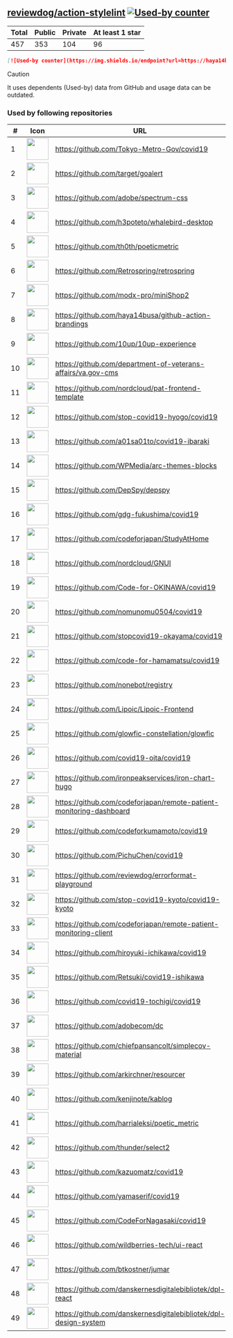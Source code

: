 





## [reviewdog/action-stylelint](https://github.com/reviewdog/action-stylelint) [![Used-by counter](https://img.shields.io/endpoint?url=https://haya14busa.github.io/github-used-by/data/reviewdog/action-stylelint/shieldsio.json)](https://github.com/haya14busa/github-used-by/tree/main/repo/reviewdog/action-stylelint)

| Total | Public | Private | At least 1 star
| ----- | ------ | ------- | ---------------
| 457 | 353 | 104 | 96 |

```md
[![Used-by counter](https://img.shields.io/endpoint?url=https://haya14busa.github.io/github-used-by/data/reviewdog/action-stylelint/shieldsio.json)](https://github.com/haya14busa/github-used-by/tree/main/repo/reviewdog/action-stylelint)
```

> [!CAUTION]
> It uses dependents (Used-by) data from GitHub and usage data can be outdated.

### Used by following repositories

| # | Icon | URL | Stars |
| -- | -- | -- | -- | 
|1|<img src="https://github.com/Tokyo-Metro-Gov.png" width=50 height=50>|https://github.com/Tokyo-Metro-Gov/covid19|6265|
|2|<img src="https://github.com/target.png" width=50 height=50>|https://github.com/target/goalert|2175|
|3|<img src="https://github.com/adobe.png" width=50 height=50>|https://github.com/adobe/spectrum-css|1170|
|4|<img src="https://github.com/h3poteto.png" width=50 height=50>|https://github.com/h3poteto/whalebird-desktop|889|
|5|<img src="https://github.com/th0th.png" width=50 height=50>|https://github.com/th0th/poeticmetric|223|
|6|<img src="https://github.com/Retrospring.png" width=50 height=50>|https://github.com/Retrospring/retrospring|213|
|7|<img src="https://github.com/modx-pro.png" width=50 height=50>|https://github.com/modx-pro/miniShop2|149|
|8|<img src="https://github.com/haya14busa.png" width=50 height=50>|https://github.com/haya14busa/github-action-brandings|133|
|9|<img src="https://github.com/10up.png" width=50 height=50>|https://github.com/10up/10up-experience|127|
|10|<img src="https://github.com/department-of-veterans-affairs.png" width=50 height=50>|https://github.com/department-of-veterans-affairs/va.gov-cms|98|
|11|<img src="https://github.com/nordcloud.png" width=50 height=50>|https://github.com/nordcloud/pat-frontend-template|58|
|12|<img src="https://github.com/stop-covid19-hyogo.png" width=50 height=50>|https://github.com/stop-covid19-hyogo/covid19|54|
|13|<img src="https://github.com/a01sa01to.png" width=50 height=50>|https://github.com/a01sa01to/covid19-ibaraki|40|
|14|<img src="https://github.com/WPMedia.png" width=50 height=50>|https://github.com/WPMedia/arc-themes-blocks|34|
|15|<img src="https://github.com/DepSpy.png" width=50 height=50>|https://github.com/DepSpy/depspy|33|
|16|<img src="https://github.com/gdg-fukushima.png" width=50 height=50>|https://github.com/gdg-fukushima/covid19|32|
|17|<img src="https://github.com/codeforjapan.png" width=50 height=50>|https://github.com/codeforjapan/StudyAtHome|31|
|18|<img src="https://github.com/nordcloud.png" width=50 height=50>|https://github.com/nordcloud/GNUI|30|
|19|<img src="https://github.com/Code-for-OKINAWA.png" width=50 height=50>|https://github.com/Code-for-OKINAWA/covid19|29|
|20|<img src="https://github.com/nomunomu0504.png" width=50 height=50>|https://github.com/nomunomu0504/covid19|28|
|21|<img src="https://github.com/stopcovid19-okayama.png" width=50 height=50>|https://github.com/stopcovid19-okayama/covid19|27|
|22|<img src="https://github.com/code-for-hamamatsu.png" width=50 height=50>|https://github.com/code-for-hamamatsu/covid19|26|
|23|<img src="https://github.com/nonebot.png" width=50 height=50>|https://github.com/nonebot/registry|22|
|24|<img src="https://github.com/Lipoic.png" width=50 height=50>|https://github.com/Lipoic/Lipoic-Frontend|18|
|25|<img src="https://github.com/glowfic-constellation.png" width=50 height=50>|https://github.com/glowfic-constellation/glowfic|16|
|26|<img src="https://github.com/covid19-oita.png" width=50 height=50>|https://github.com/covid19-oita/covid19|15|
|27|<img src="https://github.com/ironpeakservices.png" width=50 height=50>|https://github.com/ironpeakservices/iron-chart-hugo|11|
|28|<img src="https://github.com/codeforjapan.png" width=50 height=50>|https://github.com/codeforjapan/remote-patient-monitoring-dashboard|11|
|29|<img src="https://github.com/codeforkumamoto.png" width=50 height=50>|https://github.com/codeforkumamoto/covid19|11|
|30|<img src="https://github.com/PichuChen.png" width=50 height=50>|https://github.com/PichuChen/covid19|11|
|31|<img src="https://github.com/reviewdog.png" width=50 height=50>|https://github.com/reviewdog/errorformat-playground|11|
|32|<img src="https://github.com/stop-covid19-kyoto.png" width=50 height=50>|https://github.com/stop-covid19-kyoto/covid19-kyoto|10|
|33|<img src="https://github.com/codeforjapan.png" width=50 height=50>|https://github.com/codeforjapan/remote-patient-monitoring-client|9|
|34|<img src="https://github.com/hiroyuki-ichikawa.png" width=50 height=50>|https://github.com/hiroyuki-ichikawa/covid19|9|
|35|<img src="https://github.com/Retsuki.png" width=50 height=50>|https://github.com/Retsuki/covid19-ishikawa|9|
|36|<img src="https://github.com/covid19-tochigi.png" width=50 height=50>|https://github.com/covid19-tochigi/covid19|9|
|37|<img src="https://github.com/adobecom.png" width=50 height=50>|https://github.com/adobecom/dc|7|
|38|<img src="https://github.com/chiefpansancolt.png" width=50 height=50>|https://github.com/chiefpansancolt/simplecov-material|7|
|39|<img src="https://github.com/arkirchner.png" width=50 height=50>|https://github.com/arkirchner/resourcer|7|
|40|<img src="https://github.com/kenjinote.png" width=50 height=50>|https://github.com/kenjinote/kablog|7|
|41|<img src="https://github.com/harrialeksi.png" width=50 height=50>|https://github.com/harrialeksi/poetic_metric|6|
|42|<img src="https://github.com/thunder.png" width=50 height=50>|https://github.com/thunder/select2|6|
|43|<img src="https://github.com/kazuomatz.png" width=50 height=50>|https://github.com/kazuomatz/covid19|6|
|44|<img src="https://github.com/yamaserif.png" width=50 height=50>|https://github.com/yamaserif/covid19|6|
|45|<img src="https://github.com/CodeForNagasaki.png" width=50 height=50>|https://github.com/CodeForNagasaki/covid19|6|
|46|<img src="https://github.com/wildberries-tech.png" width=50 height=50>|https://github.com/wildberries-tech/ui-react|5|
|47|<img src="https://github.com/btkostner.png" width=50 height=50>|https://github.com/btkostner/jumar|5|
|48|<img src="https://github.com/danskernesdigitalebibliotek.png" width=50 height=50>|https://github.com/danskernesdigitalebibliotek/dpl-react|5|
|49|<img src="https://github.com/danskernesdigitalebibliotek.png" width=50 height=50>|https://github.com/danskernesdigitalebibliotek/dpl-design-system|5|
